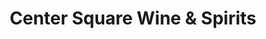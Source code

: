 ---
title: "Center Square Wine & Spirits"
url: /albany/center-square-wine-and-spirits/
shop: alcohol
---